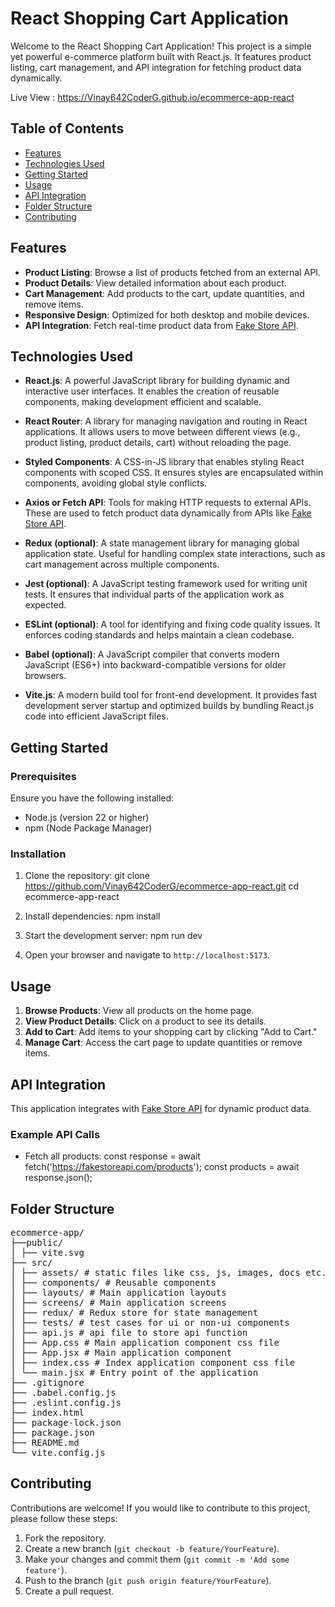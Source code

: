 # React Shopping Cart Application

Welcome to the React Shopping Cart Application! This project is a simple yet powerful e-commerce platform built with React.js. It features product listing, cart management, and API integration for fetching product data dynamically.

Live View : https://Vinay642CoderG.github.io/ecommerce-app-react

## Table of Contents

- [Features](#features)
- [Technologies Used](#technologies-used)
- [Getting Started](#getting-started)
- [Usage](#usage)
- [API Integration](#api-integration)
- [Folder Structure](#folder-structure)
- [Contributing](#contributing)

## Features

- **Product Listing**: Browse a list of products fetched from an external API.
- **Product Details**: View detailed information about each product.
- **Cart Management**: Add products to the cart, update quantities, and remove items.
- **Responsive Design**: Optimized for both desktop and mobile devices.
- **API Integration**: Fetch real-time product data from [Fake Store API](https://fakestoreapi.com/).

## Technologies Used

- **React.js**: A powerful JavaScript library for building dynamic and interactive user interfaces. It enables the creation of reusable components, making development efficient and scalable.

- **React Router**: A library for managing navigation and routing in React applications. It allows users to move between different views (e.g., product listing, product details, cart) without reloading the page.

- **Styled Components**: A CSS-in-JS library that enables styling React components with scoped CSS. It ensures styles are encapsulated within components, avoiding global style conflicts.

- **Axios or Fetch API**: Tools for making HTTP requests to external APIs. These are used to fetch product data dynamically from APIs like [Fake Store API](https://fakestoreapi.com/).

- **Redux (optional)**: A state management library for managing global application state. Useful for handling complex state interactions, such as cart management across multiple components.

- **Jest (optional)**: A JavaScript testing framework used for writing unit tests. It ensures that individual parts of the application work as expected.

- **ESLint (optional)**: A tool for identifying and fixing code quality issues. It enforces coding standards and helps maintain a clean codebase.

- **Babel (optional)**: A JavaScript compiler that converts modern JavaScript (ES6+) into backward-compatible versions for older browsers.

- **Vite.js**: A modern build tool for front-end development. It provides fast development server startup and optimized builds by bundling React.js code into efficient JavaScript files.


## Getting Started

### Prerequisites

Ensure you have the following installed:

- Node.js (version 22 or higher)
- npm (Node Package Manager)

### Installation

1. Clone the repository:
git clone https://github.com/Vinay642CoderG/ecommerce-app-react.git
cd ecommerce-app-react


2. Install dependencies:
npm install


3. Start the development server:
npm run dev


4. Open your browser and navigate to `http://localhost:5173`.

## Usage

1. **Browse Products**: View all products on the home page.
2. **View Product Details**: Click on a product to see its details.
3. **Add to Cart**: Add items to your shopping cart by clicking "Add to Cart."
4. **Manage Cart**: Access the cart page to update quantities or remove items.

## API Integration

This application integrates with [Fake Store API](https://fakestoreapi.com/) for dynamic product data.

### Example API Calls

- Fetch all products:
const response = await fetch('https://fakestoreapi.com/products');
const products = await response.json();


## Folder Structure

<pre>
ecommerce-app/ 
├──public/
│ ├── vite.svg
├── src/
│ ├── assets/ # static files like css, js, images, docs etc.
│ ├── components/ # Reusable components
│ ├── layouts/ # Main application layouts
│ ├── screens/ # Main application screens
│ ├── redux/ # Redux store for state management
│ ├── tests/ # test cases for ui or non-ui components
│ ├── api.js # api file to store api function
│ ├── App.css # Main application component css file
│ ├── App.jsx # Main application component
│ ├── index.css # Index application component css file
│ └── main.jsx # Entry point of the application
├── .gitignore
├── .babel.config.js
├── .eslint.config.js
├── index.html
├── package-lock.json
├── package.json
├── README.md
└── vite.config.js
</pre>


## Contributing

Contributions are welcome! If you would like to contribute to this project, please follow these steps:

1. Fork the repository.
2. Create a new branch (`git checkout -b feature/YourFeature`).
3. Make your changes and commit them (`git commit -m 'Add some feature'`).
4. Push to the branch (`git push origin feature/YourFeature`).
5. Create a pull request.
